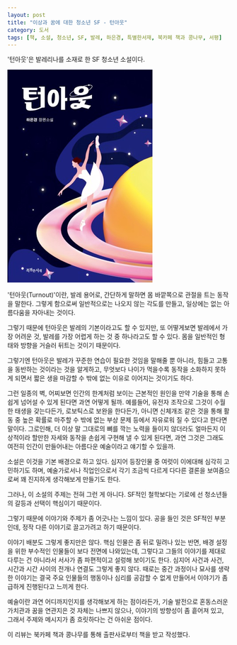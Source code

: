 ```yaml
---
layout: post
title: "이상과 꿈에 대한 청소년 SF - 턴아웃"
category: 도서
tags: [책, 소설, 청소년, SF, 발레, 하은경, 특별한서재, 북카페 책과 콩나무, 서평]
---
```


'턴아웃'은
발레리나를 소재로 한 SF 청소년 소설이다.

![표지](/images/turnout-book-h480.jpg)

'턴아웃(Turnout)'이란, 발레 용어로,
간단하게 말하면 몸 바깥쪽으로 관절을 트는 동작을 말한다.
그렇게 함으로써 일반적으로는 나오지 않는 각도를 만들고,
일상에는 없는 아름다움을 자아내는 것이다.

그렇기 때문에 턴아웃은 발레의 기본이라고도 할 수 있지만,
또 어떻게보면 발레에서 가장 어려운 것, 발레를 가장 어렵게 하는 것 중 하나라고도 할 수 있다.
몸을 일반적인 형태와 방향을 거슬러 뒤트는 것이기 때문이다.

그렇기엔 턴아웃은
발레가 꾸준한 연습이 필요한 것임을 말해줄 뿐 아니라,
힘들고 고통을 동반하는 것이라는 것을 알게하고,
무엇보다 나이가 먹을수록 동작을 소화하지 못하게 되면서
짧은 생을 마감할 수 밖에 없는 이유로 이어지는 것이기도 하다.

그런 일종의 벽, 어찌보면 인간의 한계처럼 보이는 근본적인 원인을
만약 기술을 통해 손쉽게 넘어설 수 있게 된다면 과연 어떻게 될까.
예를들어, 유전자 조작으로 그것이 수월한 태생을 갖는다든가,
로보틱스로 보완을 한다든가,
아니면 신체개조 같은 것을 통해 활동 중 높은 확률로 마주할 수 밖에 없는 부상 문제 등에서 자유로워 질 수 있다고 한다면 말이다.
그로인해, 더 이상 말 그대로의 뼈를 깍는 노력을 들이지 않더라도
얼마든지 이상적이라 할만한 자세와 동작을 손쉽게 구현해 낼 수 있게 된다면,
과연 그것은 그래도 여전히 인간이 만들어내는 아름다운 예술이라고 얘기할 수 있을까.

소설은 이것을 기본 배경으로 하고 있다.
심지어 등장인물 중 여럿이 이에대해 심각히 고민하기도 하며,
예술가로서나 직업인으로서 각기 조금씩 다르게 다다른 결론을 보여줌으로써
꽤 진지하게 생각해보게 만들기도 한다.

그러나, 이 소설의 주제는 전혀 그런 게 아니다.
SF적인 철학보다는 기로에 선 청소년들의 갈등과 선택이 핵심이기 때문이다.

그렇기 때문에 이야기와 주제가 좀 어긋나는 느낌이 있다.
공을 들인 것은 SF적인 부분인데, 정작 다른 이야기로 끌고가려고 하기 때문이다.

이야기 배분도 그렇게 좋지만은 않다.
핵심 인물은 좀 뒤로 밀려나 있는 반면,
배경 설정을 위한 부수적인 인물들이 보다 전면에 나와있는데,
그렇다고 그들의 이야기를 제대로 다루는 건 아니라서
서사가 좀 파편적이고 설렁해 보이기도 한다.
심지어 사건과 사건, 시간과 시간 사이의 전개나 연결도 그렇게 좋지 않다.
때로는 중간 과정이나 묘사를 생략한 이야기는
결국 주요 인물들의 행동이나 심리를 공감할 수 없게 만들어서
이야기가 좀 급하게 진행된다고 느끼게 한다.

예술이란 과연 어디까지인지를 생각해보게 하는 점이라든가,
기술 발전으로 혼동스러운 가치관과 꿈을 연관지은 것 자체는 나쁘지 않으나,
이야기의 방향성이 좀 흩어져 있고,
그래서 주제와 메시지가 좀 흐릿하다는 건 아쉬운 점이다.



<div class="im im-info">
이 리뷰는 북카페 책과 콩나무를 통해 출판사로부터 책을 받고 작성했다.
</div>
